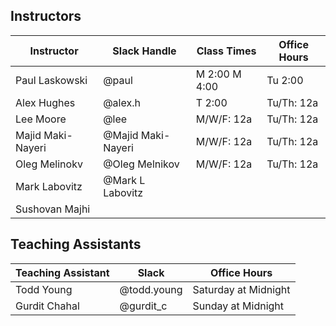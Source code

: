 ## Instructors 

| Instructor        | Slack Handle       | Class Times   | Office Hours |
|-------------------|--------------------|---------------|--------------|
| Paul Laskowski    | @paul              | M 2:00 M 4:00 | Tu 2:00      |
| Alex Hughes       | @alex.h            | T 2:00        | Tu/Th: 12a   |
| Lee Moore         | @lee               | M/W/F: 12a    | Tu/Th: 12a   |
| Majid Maki-Nayeri | @Majid Maki-Nayeri | M/W/F: 12a    | Tu/Th: 12a   |
| Oleg Melinokv     | @Oleg Melnikov     | M/W/F: 12a    | Tu/Th: 12a   |
| Mark Labovitz     | @Mark L Labovitz   |               |              |
| Sushovan Majhi    |                    |               |              | 

## Teaching Assistants

| Teaching Assistant | Slack       | Office Hours         |
|--------------------|-------------|----------------------|
| Todd Young         | @todd.young | Saturday at Midnight |
| Gurdit Chahal      | @gurdit_c   | Sunday at Midnight   |

